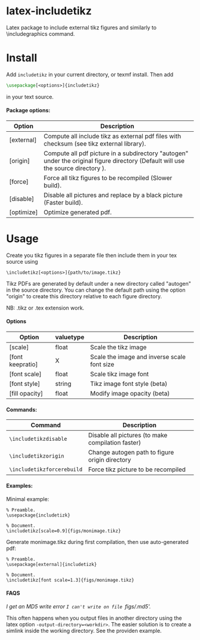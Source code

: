 # latex-includetikz
Latex package to include external tikz figures and similarly to \includegraphics command.

# Install

Add `includetikz` in your current directory, or texmf install. 
Then add
```tex
\usepackage[<options>]{includetikz}
```
in your text source.

#### Package options:

Option | Description
--- | ---
[external] | Compute all include tikz as external pdf files with checksum (see tikz external library).
[origin]   | Compute all pdf picture in a subdirectory "autogen" under the original figure directory (Default will use the source directory ).
[force]    | Force all tikz figures to be recompiled (Slower build).
[disable]  | Disable all pictures and replace by a black picture (Faster build).
[optimize] | Optimize generated pdf.

# Usage

Create you tikz figures in a separate file then include them in your tex source using
```
\includetikz[<options>]{path/to/image.tikz}
```
Tikz PDFs are generated by default under a new directory called "autogen" in the source directory. You can change
the default path using the option "origin" to create this directory relative to each figure directory.

NB: .tikz or .tex extension work.

#### Options

Option         | valuetype | Description
---            | ---       | ---
[scale]        | float     | Scale the tikz image
[font keepratio]    | X         | Scale the image and inverse scale font size
[font scale]   | float     | Scale tikz image font
[font style]   | string    | Tikz image font style (beta)
[fill opacity] | float     | Modify image opacity (beta)

#### Commands:

Command | Description
--- | ---
`\includetikzdisable` | Disable all pictures (to make compilation faster)
`\includetikzorigin` | Change autogen path to figure origin directory
`\includetikzforcerebuild` | Force tikz picture to be recompiled

#### Examples:

Minimal example:
```
% Preamble.
\usepackage{includetizk}

% Document.
\includetikz[scale=0.9]{figs/monimage.tikz}
```
Generate monimage.tikz during first compilation, then use auto-generated pdf:
```
% Preamble.
\usepackage[external]{includetizk}

% Document.
\includetikz[font scale=1.3]{figs/monimage.tikz}
```

#### FAQS

*I get an MD5 write error `I can't write on file `figs/.md5'.*

This often happens when you output files in another directory using the
latex option `-output-directory=<workdir>`.
The easier solution is to create a simlink inside the working directory.
See the providen example.
